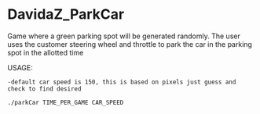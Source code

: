 # DavidaZ_ParkCar

Game where a green parking spot will be generated randomly. The user uses the customer steering wheel and throttle to park the car
in the parking spot in the allotted time

USAGE:

```
-default car speed is 150, this is based on pixels just guess and check to find desired

./parkCar TIME_PER_GAME CAR_SPEED
```
